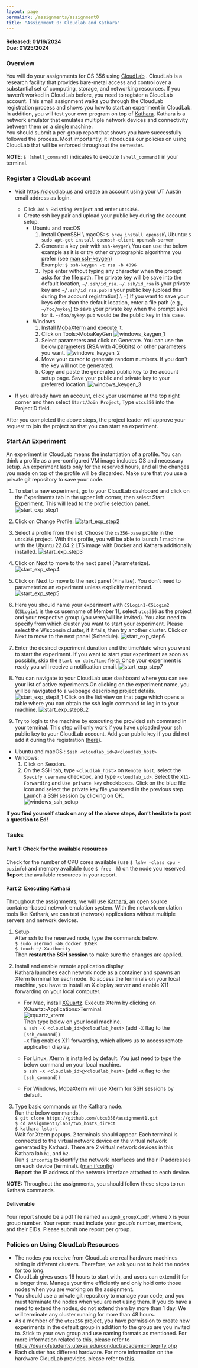 ```yaml
---
layout: page
permalink: /assignments/assignment0
title: "Assignment 0: Cloudlab and Kathara"
---
```


#### **Released:** 01/16/2024 <br/> **Due:**	01/25/2024

### Overview
You will do your assignments for CS 356 using  [CloudLab](http://cloudlab.us/) . CloudLab is a research facility that provides bare-metal access and control over a substantial set of computing, storage, and networking resources. If you haven’t worked in CloudLab before, you need to register a CloudLab account.
This small assignment walks you through the CloudLab registration process and shows you how to start an experiment in CloudLab. In addition, you will test your own program on top of [Kathara](https://www.kathara.org/). Kathara is a network emulator that emulates multiple network devices and connectivity between them on a single machine.  
You should submit a per-group report that shows you have successfully followed the process.
Most importantly, it introduces our policies on using CloudLab that will be enforced throughout the semester.

**NOTE**: `$ [shell_command]` indicates to execute `[shell_command]` in your terminal.

### Register a CloudLab account
* Visit https://cloudlab.us and create an account using your UT Austin email address as login.
	* Click `Join Existing Project` and enter `utcs356`.
	* Create ssh key pair and upload your public key during the account setup. 
		* Ubuntu and macOS
			1. Install OpenSSH \\
			macOS: `$ brew install openssh`\\
			Ubuntu: `$ sudo apt-get install openssh-client openssh-server`  
			2. Generate a key pair with `ssh-keygen`\\
			You can use the below example as it is or try other cryptographic algorithms you prefer (see [man ssh-keygen](https://man7.org/linux/man-pages/man1/ssh-keygen.1.html))  
			Example: `$ ssh-keygen -t rsa -b 4096`
			3. Type enter without typing any character when the prompt asks for the file path. The private key will be save into the default location, `~/.ssh/id_rsa`. `~/.ssh/id_rsa` is your private key and `~/.ssh/id_rsa.pub` is your public key (upload this during the account registration).\\
			+) If you want to save your keys other than the default location, enter a file path (e.g., `~/foo/mykey`) to save your private key when the prompt asks for it. `~/foo/mykey.pub` would be the public key in this case.
		* Windows
			1. Install [MobaXterm](https://mobaxterm.mobatek.net/download-home-edition.html) and execute it.
			2. Click on Tools>MobaKeyGen 
			![windows_keygen_1]({{site.baseurl}}/assets/img/assignments/assignment0/windows_keygen_1.png)	
			3. Select parameters and click on Generate. You can use the below parameters (RSA with 4096bits) or other parameters you want.
			![windows_keygen_2]({{site.baseurl}}/assets/img/assignments/assignment0/windows_keygen_2.png)
			4. Move your cursor to generate random numbers. If you don't the key will not be generated.  
			5. Copy and paste the generated public key to the account setup page. Save your public and private key to your preferred location.
			![windows_keygen_3]({{site.baseurl}}/assets/img/assignments/assignment0/windows_keygen_3.png)

* If you already have an account, click your username at the top right corner and then select  `Start/Join Project`, Type `utcs356` into the ProjectID field.

After you completed the above steps, the project leader will approve your request to join the project so that you can start an experiment.

### Start An Experiment
An experiment in CloudLab means the instantiation of a profile. You can think a profile as a pre-configured VM image includes OS and necessary setup. An experiment lasts only for the reserved hours, and all the changes you made on top of the profile will be discarded. Make sure that you use a private git repository to save your code.

1. To start a new experiment, go to your CloudLab dashboard and click on the Experiments tab in the upper left corner, then select Start Experiment. This will lead to the profile selection panel.
![start_exp_step1]({{site.baseurl}}/assets/img/assignments/assignment0/start_exp_step1.png)
2. Click on Change Profile.
![start_exp_step2]({{site.baseurl}}/assets/img/assignments/assignment0/start_exp_step2.png)
3. Select a profile from the list. Choose the `cs356-base` profile in the `utcs356` project. With this profile, you will be able to launch 1 machine with the Ubuntu 22.04.2 LTS image with Docker and Kathara additionally installed.
![start_exp_step3]({{site.baseurl}}/assets/img/assignments/assignment0/start_exp_step3.png)
4. Click on Next to move to the next panel (Parameterize).
![start_exp_step4]({{site.baseurl}}/assets/img/assignments/assignment0/start_exp_step4.png)
5. Click on Next to move to the next panel (Finalize). You don't need to parameterize an experiment unless explicitly mentioned.
![start_exp_step5]({{site.baseurl}}/assets/img/assignments/assignment0/start_exp_step5.png)
6. Here you should name your experiment with `CSLogin1-CSLogin2` (`CSLogin1` is the cs username of Member 1), select `utcs356` as the project and your respective group (you were/will be invited). You also need to specify from which cluster you want to start your experiment. Please select the Wisconsin cluster, if it fails, then try another cluster. Click on Next to move to the next panel (Schedule).
![start_exp_step6]({{site.baseurl}}/assets/img/assignments/assignment0/start_exp_step6.png)
7. Enter the desired experiment duration and the time/date when you want to start the experiment. If you want to start your experiment as soon as possible, skip the `Start on date/time` field. Once your experiment is ready you will receive a notification email.
![start_exp_step7]({{site.baseurl}}/assets/img/assignments/assignment0/start_exp_step7.png)
8. You can navigate to your CloudLab user dashboard where you can see your list of active experiments.On clicking on the experiment name, you will be navigated to a webpage describing project details. 
![start_exp_step8_1]({{site.baseurl}}/assets/img/assignments/assignment0/start_exp_step8_1.png)
Click on the list view on that page which opens a table where you can obtain the ssh login command to log in to your machine.
![start_exp_step8_2]({{site.baseurl}}/assets/img/assignments/assignment0/start_exp_step8_2.png)

9. Try to login to the machine by executing the provided ssh command in your terminal. This step will only work if you have uploaded your ssh public key to your CloudLab account. Add your public key if you did not add it during the registration ([here](https://www.cloudlab.us/ssh-keys.php)). 
* Ubuntu and macOS : `$ssh <cloudlab_id>@<cloudlab_host>`
* Windows:
	1. Click on Session.
	2. On the SSH tab, type `<cloudlab_host>` on `Remote host`, select the `Specify username` checkbox, and type 	`<cloudlab_id>`. Select the `X11-Forwarding` and `Use private key` checkboxes. Click on the blue file icon and select the private key file you saved in the previous step. Launch a SSH session by clicking on OK.  
	![windows_ssh_setup]({{site.baseurl}}/assets/img/assignments/assignment0/windows_ssh_setup.png)	

**If you find yourself stuck on any of the above steps, don’t hesitate to post a question to Ed!**

### Tasks
#### Part 1: Check for the available resources
Check for the number of CPU cores available (use `$ lshw -class cpu -businfo`) and memory available (use `$ free -h`) on the node you reserved. 
**Report** the available resources in your report. 
#### Part 2: Executing Kathará
Throughout the assignments, we will use [Kathará](https://www.kathara.org/), an open source container-based network emulation system. With the network emulation tools like Kathará, we can test (network) applications without multiple servers and network devices.

1. Setup  
After ssh to the reserved node, type the commands below.  
`$ sudo usermod -aG docker $USER`  
`$ touch ~/.Xauthority`   
Then **restart the SSH session** to make sure the changes are applied.    

2. Install and enable remote application display  
Kathará launches each network node as a container and spawns an Xterm terminal for each node. To access the terminals on your local machine, you have to install an X display server and enable X11 forwarding on your local computer.
	* For Mac, install [XQuartz](https://www.xquartz.org/).
	Execute Xterm by clicking on XQuartz>Applications>Terminal.  
	![xquartz_xterm]({{site.baseurl}}/assets/img/assignments/assignment0/xquartz_xterm.png)   
	Then type below on your local machine.    
	`$ ssh -X <cloudlab_id>@<cloudlab_host>` (add `-X` flag to the `[ssh_command]`)  
	`-X` flag enables X11 forwarding, which allows us to access remote application display.

	* For Linux, Xterm is installed by default. You just need to type the below command on your local machine.  
	`$ ssh -X <cloudlab_id>@<cloudlab_host>` (add `-X` flag to the `[ssh_command]`)

	* For Windows, MobaXterm will use Xterm for SSH sessions by default.

3. Type basic commands on the Kathara node.   
Run the below commands.   
`$ git clone https://github.com/utcs356/assignment1.git`  
`$ cd assignment1/labs/two_hosts_direct`  
`$ kathara lstart`  
Wait for Xterm popups. 2 terminals should appear.
Each terminal is connected to the virtual network device on the virtual network generated by Kathará. There are 2 virtual network devices in this Kathara lab `h1`, and `h2`.  
Run `$ ifconfig` to identify the network interfaces and their IP addresses on each device (terminal). ([man ifconfig](https://man7.org/linux/man-pages/man8/ifconfig.8.html))   
**Report** the IP address of the network interface attached to each device.

**NOTE:** Throughout the assignments, you should follow these steps to run Kathará commands.

#### Deliverable
Your report should be a pdf file named `assign0_groupX.pdf`, where `X` is your group number. Your report must include your group’s number, members, and their EIDs. Please submit one report per group.


### Policies on Using CloudLab Resources
* The nodes you receive from CloudLab are real hardware machines sitting in different clusters. Therefore, we ask you not to hold the nodes for too long.
* CloudLab gives users 16 hours to start with, and users can extend it for a longer time. Manage your time efficiently and only hold onto those nodes when you are working on the assignment. 
* You should use a private git repository to manage your code, and you must terminate the nodes when you are not using them. If you do have a need to extend the nodes, do not extend them by more than 1 day. We will terminate any cluster running for more than 48 hours.
* As a member of the `utcs356` project, you have permission to create new experiments in the default group in addition to the group are you invited to. Stick to your own group and use naming formats as mentioned. For more information related to this, please refer to https://deanofstudents.utexas.edu/conduct/academicintegrity.php
* Each cluster has different hardware. For more information on the hardware CloudLab provides, please refer to  [this](http://docs.cloudlab.us/hardware.html).
